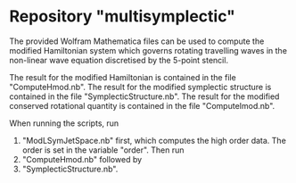 # Repository "multisymplectic"

The provided Wolfram Mathematica files can be used to compute the modified Hamiltonian system which governs rotating travelling waves in the non-linear wave equation discretised by the 5-point stencil. 

The result for the modified Hamiltonian is contained in the file "ComputeHmod.nb". 
The result for the modified symplectic structure is contained in the file "SymplecticStructure.nb".
The result for the modified conserved rotational quantity is contained in the file "ComputeImod.nb". 

When running the scripts, run 
1) "ModLSymJetSpace.nb" first, which computes the high order data. The order is set in the variable "order". Then run 
2) "ComputeHmod.nb" followed by
3) "SymplecticStructure.nb".

